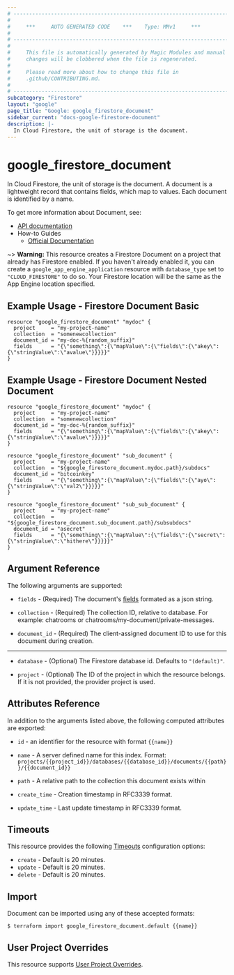 ```yaml
---
# ----------------------------------------------------------------------------
#
#     ***     AUTO GENERATED CODE    ***    Type: MMv1     ***
#
# ----------------------------------------------------------------------------
#
#     This file is automatically generated by Magic Modules and manual
#     changes will be clobbered when the file is regenerated.
#
#     Please read more about how to change this file in
#     .github/CONTRIBUTING.md.
#
# ----------------------------------------------------------------------------
subcategory: "Firestore"
layout: "google"
page_title: "Google: google_firestore_document"
sidebar_current: "docs-google-firestore-document"
description: |-
  In Cloud Firestore, the unit of storage is the document.
---
```


# google\_firestore\_document

In Cloud Firestore, the unit of storage is the document. A document is a lightweight record
that contains fields, which map to values. Each document is identified by a name.


To get more information about Document, see:

* [API documentation](https://cloud.google.com/firestore/docs/reference/rest/v1/projects.databases.documents)
* How-to Guides
    * [Official Documentation](https://cloud.google.com/firestore/docs/manage-data/add-data)

~> **Warning:** This resource creates a Firestore Document on a project that already has
Firestore enabled. If you haven't already enabled it, you can create a
`google_app_engine_application` resource with `database_type` set to
`"CLOUD_FIRESTORE"` to do so. Your Firestore location will be the same as
the App Engine location specified.

## Example Usage - Firestore Document Basic


```hcl
resource "google_firestore_document" "mydoc" {
  project     = "my-project-name"
  collection  = "somenewcollection"
  document_id = "my-doc-%{random_suffix}"
  fields      = "{\"something\":{\"mapValue\":{\"fields\":{\"akey\":{\"stringValue\":\"avalue\"}}}}}"
}
```
## Example Usage - Firestore Document Nested Document


```hcl
resource "google_firestore_document" "mydoc" {
  project     = "my-project-name"
  collection  = "somenewcollection"
  document_id = "my-doc-%{random_suffix}"
  fields      = "{\"something\":{\"mapValue\":{\"fields\":{\"akey\":{\"stringValue\":\"avalue\"}}}}}"
}

resource "google_firestore_document" "sub_document" {
  project     = "my-project-name"
  collection  = "${google_firestore_document.mydoc.path}/subdocs"
  document_id = "bitcoinkey"
  fields      = "{\"something\":{\"mapValue\":{\"fields\":{\"ayo\":{\"stringValue\":\"val2\"}}}}}"
}

resource "google_firestore_document" "sub_sub_document" {
  project     = "my-project-name"
  collection  = "${google_firestore_document.sub_document.path}/subsubdocs"
  document_id = "asecret"
  fields      = "{\"something\":{\"mapValue\":{\"fields\":{\"secret\":{\"stringValue\":\"hithere\"}}}}}"
}
```

## Argument Reference

The following arguments are supported:


* `fields` -
  (Required)
  The document's [fields](https://cloud.google.com/firestore/docs/reference/rest/v1/projects.databases.documents) formated as a json string.

* `collection` -
  (Required)
  The collection ID, relative to database. For example: chatrooms or chatrooms/my-document/private-messages.

* `document_id` -
  (Required)
  The client-assigned document ID to use for this document during creation.


- - -


* `database` -
  (Optional)
  The Firestore database id. Defaults to `"(default)"`.

* `project` - (Optional) The ID of the project in which the resource belongs.
    If it is not provided, the provider project is used.


## Attributes Reference

In addition to the arguments listed above, the following computed attributes are exported:

* `id` - an identifier for the resource with format `{{name}}`

* `name` -
  A server defined name for this index. Format:
  `projects/{{project_id}}/databases/{{database_id}}/documents/{{path}}/{{document_id}}`

* `path` -
  A relative path to the collection this document exists within

* `create_time` -
  Creation timestamp in RFC3339 format.

* `update_time` -
  Last update timestamp in RFC3339 format.


## Timeouts

This resource provides the following
[Timeouts](/docs/configuration/resources.html#timeouts) configuration options:

- `create` - Default is 20 minutes.
- `update` - Default is 20 minutes.
- `delete` - Default is 20 minutes.

## Import


Document can be imported using any of these accepted formats:

```
$ terraform import google_firestore_document.default {{name}}
```

## User Project Overrides

This resource supports [User Project Overrides](https://www.terraform.io/docs/providers/google/guides/provider_reference.html#user_project_override).
